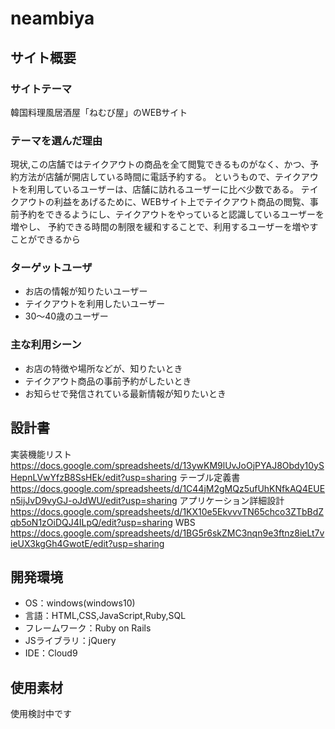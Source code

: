 # neambiya

## サイト概要
### サイトテーマ
韓国料理風居酒屋「ねむび屋」のWEBサイト

### テーマを選んだ理由 
 現状,この店舗ではテイクアウトの商品を全て閲覧できるものがなく、かつ、予約方法が店舗が開店している時間に電話予約する。
 というもので、テイクアウトを利用しているユーザーは、店舗に訪れるユーザーに比べ少数である。
 テイクアウトの利益をあげるために、WEBサイト上でテイクアウト商品の閲覧、事前予約をできるようにし、テイクアウトをやっていると認識しているユーザーを増やし、
 予約できる時間の制限を緩和することで、利用するユーザーを増やすことができるから
 

### ターゲットユーザ
 - お店の情報が知りたいユーザー
 - テイクアウトを利用したいユーザー
 - 30～40歳のユーザー

### 主な利用シーン
 - お店の特徴や場所などが、知りたいとき
 - テイクアウト商品の事前予約がしたいとき
 - お知らせで発信されている最新情報が知りたいとき

## 設計書
 実装機能リスト
 https://docs.google.com/spreadsheets/d/13ywKM9lUvJoOjPYAJ8Obdy10ySHepnLVwYfzB8SsHEk/edit?usp=sharing
 テーブル定義書
 https://docs.google.com/spreadsheets/d/1C44jM2gMQz5ufUhKNfkAQ4EUEn5ijJvD9vyGJ-oJdWU/edit?usp=sharing
 アプリケーション詳細設計
 https://docs.google.com/spreadsheets/d/1KX10e5EkvvvTN65chco3ZTbBdZqb5oN1zOiDQJ4ILpQ/edit?usp=sharing
 WBS
 https://docs.google.com/spreadsheets/d/1BG5r6skZMC3nqn9e3ftnz8ieLt7vieUX3kgGh4GwotE/edit?usp=sharing

## 開発環境
- OS：windows(windows10)
- 言語：HTML,CSS,JavaScript,Ruby,SQL
- フレームワーク：Ruby on Rails
- JSライブラリ：jQuery
- IDE：Cloud9

## 使用素材
 使用検討中です


